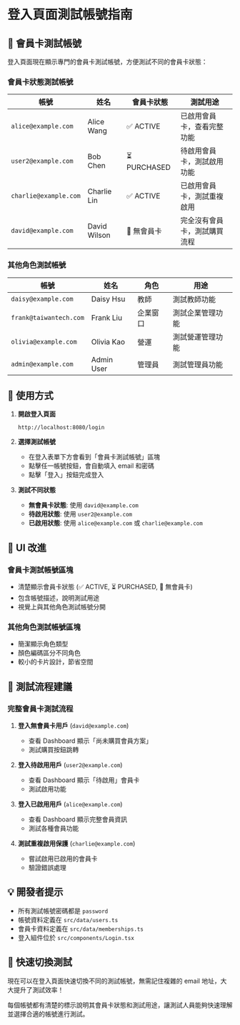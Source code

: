 # 登入頁面測試帳號指南

## 🎯 會員卡測試帳號

登入頁面現在顯示專門的會員卡測試帳號，方便測試不同的會員卡狀態：

### 會員卡狀態測試帳號

| 帳號 | 姓名 | 會員卡狀態 | 測試用途 |
|------|------|-----------|----------|
| `alice@example.com` | Alice Wang | ✅ ACTIVE | 已啟用會員卡，查看完整功能 |
| `user2@example.com` | Bob Chen | ⏳ PURCHASED | 待啟用會員卡，測試啟用功能 |
| `charlie@example.com` | Charlie Lin | ✅ ACTIVE | 已啟用會員卡，測試重複啟用 |
| `david@example.com` | David Wilson | 🚫 無會員卡 | 完全沒有會員卡，測試購買流程 |

### 其他角色測試帳號

| 帳號 | 姓名 | 角色 | 用途 |
|------|------|------|------|
| `daisy@example.com` | Daisy Hsu | 教師 | 測試教師功能 |
| `frank@taiwantech.com` | Frank Liu | 企業窗口 | 測試企業管理功能 |
| `olivia@example.com` | Olivia Kao | 營運 | 測試營運管理功能 |
| `admin@example.com` | Admin User | 管理員 | 測試管理員功能 |

## 🚀 使用方式

1. **開啟登入頁面**
   ```
   http://localhost:8080/login
   ```

2. **選擇測試帳號**
   - 在登入表單下方會看到「會員卡測試帳號」區塊
   - 點擊任一帳號按鈕，會自動填入 email 和密碼
   - 點擊「登入」按鈕完成登入

3. **測試不同狀態**
   - **無會員卡狀態**: 使用 `david@example.com`
   - **待啟用狀態**: 使用 `user2@example.com`
   - **已啟用狀態**: 使用 `alice@example.com` 或 `charlie@example.com`

## 🎨 UI 改進

### 會員卡測試帳號區塊
- 清楚顯示會員卡狀態 (✅ ACTIVE, ⏳ PURCHASED, 🚫 無會員卡)
- 包含帳號描述，說明測試用途
- 視覺上與其他角色測試帳號分開

### 其他角色測試帳號區塊
- 簡潔顯示角色類型
- 顏色編碼區分不同角色
- 較小的卡片設計，節省空間

## 🧪 測試流程建議

### 完整會員卡測試流程
1. **登入無會員卡用戶** (`david@example.com`)
   - 查看 Dashboard 顯示「尚未購買會員方案」
   - 測試購買按鈕跳轉

2. **登入待啟用用戶** (`user2@example.com`)
   - 查看 Dashboard 顯示「待啟用」會員卡
   - 測試啟用功能

3. **登入已啟用用戶** (`alice@example.com`)
   - 查看 Dashboard 顯示完整會員資訊
   - 測試各種會員功能

4. **測試重複啟用保護** (`charlie@example.com`)
   - 嘗試啟用已啟用的會員卡
   - 驗證錯誤處理

## 💡 開發者提示

- 所有測試帳號密碼都是 `password`
- 帳號資料定義在 `src/data/users.ts`
- 會員卡資料定義在 `src/data/memberships.ts`
- 登入組件位於 `src/components/Login.tsx`

## 🔄 快速切換測試

現在可以在登入頁面快速切換不同的測試帳號，無需記住複雜的 email 地址，大大提升了測試效率！

每個帳號都有清楚的標示說明其會員卡狀態和測試用途，讓測試人員能夠快速理解並選擇合適的帳號進行測試。